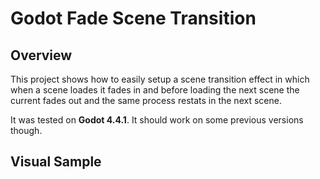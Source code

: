 # Godot Fade Scene Transition

## Overview

This project shows how to easily setup a scene transition effect in which
when a scene loades it fades in and before loading the next scene the current 
fades out and the same process restats in the next scene. 

It was tested on **Godot 4.4.1**. It should work on some previous versions though.

## Visual Sample
